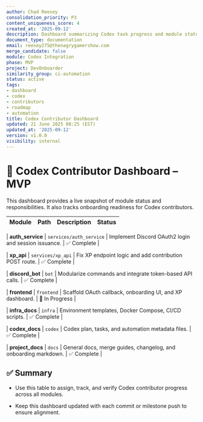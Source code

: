 ```yaml
---
author: Chad Reesey
consolidation_priority: P3
content_uniqueness_score: 4
created_at: '2025-09-12'
description: Dashboard summarizing Codex task progress and module status for contributors.
document_type: documentation
email: reesey275@thenagrygamershow.com
merge_candidate: false
module: Codex Integration
phase: MVP
project: DevOnboarder
similarity_group: ci-automation
status: active
tags:
- dashboard
- codex
- contributors
- roadmap
- automation
title: Codex Contributor Dashboard
updated: 21 June 2025 08:25 (EST)
updated_at: '2025-09-12'
version: v1.0.0
visibility: internal
---
```


# 🧩 Codex Contributor Dashboard – MVP

This dashboard provides a live snapshot of module status and responsibilities.
It also tracks onboarding readiness for Codex contributors.

| Module           | Path                    | Description                                                     | Status         |
| ---------------- | ----------------------- | --------------------------------------------------------------- | -------------- |

| **auth_service** | `services/auth_service` | Implement Discord OAuth2 login and session issuance.            | ✅ Complete    |

| **xp_api**       | `services/xp_api`       | Fix XP endpoint logic and add contribution POST route.          | ✅ Complete    |

| **discord_bot**  | `bot`                   | Modularize commands and integrate token-based API calls.        | ✅ Complete    |

| **frontend**     | `frontend`              | Scaffold OAuth callback, onboarding UI, and XP dashboard.       | 🚧 In Progress |

| **infra_docs**   | `infra`                 | Environment templates, Docker Compose, CI/CD scripts.           | ✅ Complete    |

| **codex_docs**   | `codex`                 | Codex plan, tasks, and automation metadata files.               | ✅ Complete    |

| **project_docs** | `docs`                  | General docs, merge guides, changelog, and onboarding markdown. | ✅ Complete    |

## ✅ Summary

- Use this table to assign, track, and verify Codex contributor progress across all modules.

- Keep this dashboard updated with each commit or milestone push to ensure alignment.

